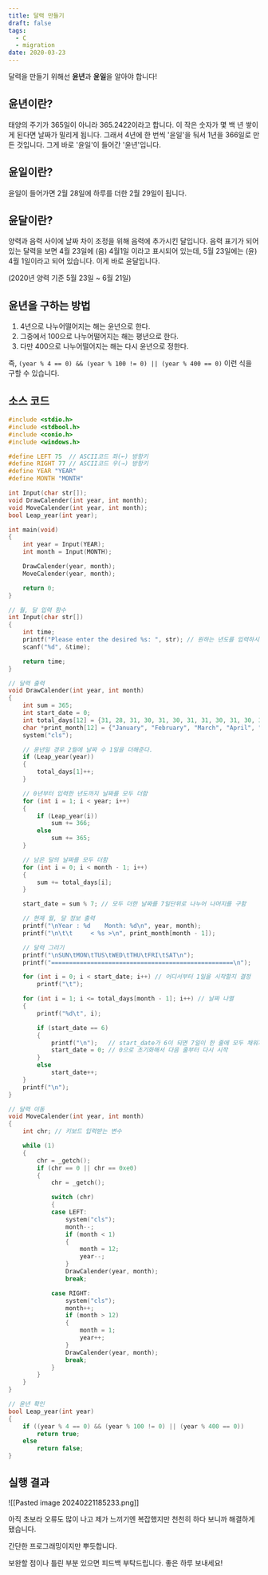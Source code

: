 ```yaml
---
title: 달력 만들기
draft: false
tags:
  - C
  - migration
date: 2020-03-23
---
```


달력을 만들기 위해선 **윤년**과 **윤일**을 알아야 합니다!

## 윤년이란?

태양의 주기가 365일이 아니라 365.2422이라고 합니다. 이 작은 숫자가 몇 백 년 쌓이게 된다면 날짜가 밀리게 됩니다. 그래서 4년에 한 번씩 '윤일'을 둬서 1년을 366일로 만든 것입니다. 그게 바로 '윤일'이 들어간 '윤년'입니다.

## 윤일이란?

윤일이 들어가면 2월 28일에 하루를 더한 2월 29일이 됩니다.

## 윤달이란?

양력과 음력 사이에 날짜 차이 조정을 위해 음력에 추가시킨 달입니다. 음력 표기가 되어 있는 달력을 보면 4월 23일에 (음) 4월1일 이라고 표시되어 있는데, 5월 23일에는 (윤) 4월 1일이라고 되어 있습니다. 이게 바로 윤달입니다.

(2020년 양력 기준 5월 23일 ~ 6월 21일)

## 윤년을 구하는 방법

1. 4년으로 나누어떨어지는 해는 윤년으로 한다.
2. 그중에서 100으로 나누어떨어지는 해는 평년으로 한다.
3. 다만 400으로 나누어떨어지는 해는 다시 윤년으로 정한다.

즉, `(year % 4 == 0) && (year % 100 != 0) || (year % 400 == 0)` 이런 식을 구할 수 있습니다.

## 소스 코드

```c
#include <stdio.h>
#include <stdbool.h>
#include <conio.h>
#include <windows.h>

#define LEFT 75  // ASCII코드 좌(←) 방항키
#define RIGHT 77 // ASCII코드 우(→) 방항키
#define YEAR "YEAR"
#define MONTH "MONTH"

int Input(char str[]);
void DrawCalender(int year, int month);
void MoveCalender(int year, int month);
bool Leap_year(int year);

int main(void)
{
    int year = Input(YEAR);
    int month = Input(MONTH);

    DrawCalender(year, month);
    MoveCalender(year, month);

    return 0;
}

// 월, 달 입력 함수
int Input(char str[])
{
    int time;
    printf("Please enter the desired %s: ", str); // 원하는 년도를 입력하시오.
    scanf("%d", &time);

    return time;
}

// 달력 출력
void DrawCalender(int year, int month)
{
    int sum = 365;                                                         // 총 날짜 수
    int start_date = 0;                                                    // 1일이 시작되는 요일을 정하는 변수
    int total_days[12] = {31, 28, 31, 30, 31, 30, 31, 31, 30, 31, 30, 31}; // 1~12월까지 날짜 수
    char *print_month[12] = {"January", "February", "March", "April", "May", "June", "July", "August", "September", "October", "November", "December"};
    system("cls");

    // 윤년일 경우 2월에 날짜 수 1일을 더해준다.
    if (Leap_year(year))
    {
        total_days[1]++;
    }

    // 0년부터 입력한 년도까지 날짜를 모두 더함
    for (int i = 1; i < year; i++)
    {
        if (Leap_year(i))
            sum += 366;
        else
            sum += 365;
    }

    // 남은 달의 날짜를 모두 더함
    for (int i = 0; i < month - 1; i++)
    {
        sum += total_days[i];
    }

    start_date = sum % 7; // 모두 더한 날짜를 7일단위로 나누어 나머지를 구함

    // 현재 월, 달 정보 출력
    printf("\nYear : %d    Month: %d\n", year, month);
    printf("\n\t\t     < %s >\n", print_month[month - 1]);

    // 달력 그리기
    printf("\nSUN\tMON\tTUS\tWED\tTHU\tFRI\tSAT\n");
    printf("===================================================\n");

    for (int i = 0; i < start_date; i++) // 어디서부터 1일을 시작할지 결정
        printf("\t");

    for (int i = 1; i <= total_days[month - 1]; i++) // 날짜 나열
    {
        printf("%d\t", i);

        if (start_date == 6)
        {
            printf("\n");   // start_date가 6이 되면 7일이 한 줄에 모두 채워지기 때문에 그다음 줄로 개행시켜줘야 함
            start_date = 0; // 0으로 초기화해서 다음 줄부터 다시 시작
        }
        else
            start_date++;
    }
    printf("\n");
}

// 달력 이동
void MoveCalender(int year, int month)
{
    int chr; // 키보드 입력받는 변수

    while (1)
    {
        chr = _getch();
        if (chr == 0 || chr == 0xe0)
        {
            chr = _getch();

            switch (chr)
            {
            case LEFT:
                system("cls");
                month--;
                if (month < 1)
                {
                    month = 12;
                    year--;
                }
                DrawCalender(year, month);
                break;

            case RIGHT:
                system("cls");
                month++;
                if (month > 12)
                {
                    month = 1;
                    year++;
                }
                DrawCalender(year, month);
                break;
            }
        }
    }
}

// 윤년 확인
bool Leap_year(int year)
{
    if ((year % 4 == 0) && (year % 100 != 0) || (year % 400 == 0))
        return true;
    else
        return false;
}
```

## 실행 결과

![[Pasted image 20240221185233.png]]

아직 초보라 오류도 많이 나고 제가 느끼기엔 복잡했지만 천천히 하다 보니까 해결하게 됐습니다.

간단한 프로그래밍이지만 뿌듯합니다.

보완할 점이나 틀린 부분 있으면 피드백 부탁드립니다. 좋은 하루 보내세요!

